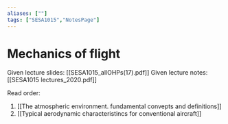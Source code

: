 ```yaml
---
aliases: [""]
tags: ["SESA1015","NotesPage"]
---
```


# Mechanics of flight
Given lecture slides: [[SESA1015_allOHPs(17).pdf]]
Given lecture notes: [[SESA1015 lectures_2020.pdf]]

Read order:
1) [[The atmospheric environment. fundamental convepts and definitions]]
2)  [[Typical aerodynamic characteristincs for conventional aircraft]]

